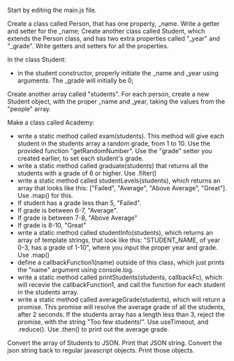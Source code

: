 Start by editing the main.js file.

Create a class called Person, that has one property, _name.
Write a getter and setter for the _name;
Create another class called Student, which extends the Person class, and has two extra properties called "_year" and "_grade".
Write getters and setters for all the properties.

In the class Student:
 - in the student constructor, properly initiate the _name and _year using arguments. The _grade will initially be 0;

Create another array called "students". For each person, create a new Student object, with the proper _name and _year, taking the values from the "people" array.

Make a class called Academy:
 - write a static method called exam(students). This method will give each student in the students array a random grade, from 1 to 10. Use the provided function "getRandomNumber". Use the "grade" setter you created earlier, to set each student's grade.
 - write a static method called graduate(students) that returns all the students with a grade of 6 or higher. Use .filter()
 - write a static method called studentLevels(students), which returns an array that looks like this: ["Failed", "Average", "Above Average", "Great"]. Use .map() for this.
  - If student has a grade less than 5, "Failed". 
  - If grade is between 6-7, "Average".
  - If grade is between 7-8, "Above Average"
  - If grade is 8-10, "Great"
 - write a static method called studentInfo(students), which returns an array of template strings, that look like this: "STUDENT_NAME, of year 0-3, has a grade of 1-10", where you input the proper year and grade. Use .map()
 - define a callbackFunction1(name) outside of this class, which just prints the "name" argument using console.log.
 - write a static method called printStudents(students, callbackFc), which will recevie the callbackFunction1, and call the function for each student in the students array.
 - write a static method called averageGrade(students), which will return a promise. This promise will resolve the average grade of all the students, after 2 seconds. If the students array has a length less than 3, reject the promise, with the string "Too few students!". Use useTimeout, and .reduce(). Use .then() to print out the average grade.

Convert the array of Students to JSON. Print that JSON string.
Convert the json string back to regular javascript objects. Print those objects.
